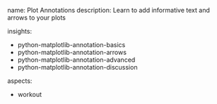 name: Plot Annotations
description: Learn to add informative text and arrows to your plots

insights:
  - python-matplotlib-annotation-basics
  - python-matplotlib-annotation-arrows
  - python-matplotlib-annotation-advanced
  - python-matplotlib-annotation-discussion

aspects:
  - workout 